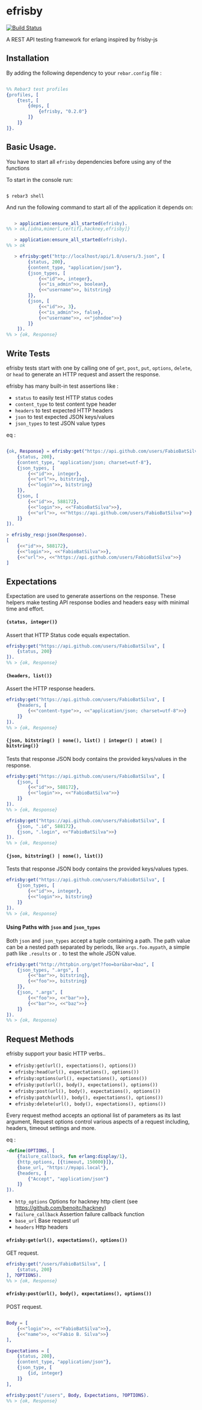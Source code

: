# efrisby

[![Build Status](https://travis-ci.org/FabioBatSilva/efrisby.svg)](https://travis-ci.org/FabioBatSilva/efrisby)

A REST API testing framework for erlang inspired by frisby-js

## Installation

By adding the following dependency to your ```rebar.config``` file :

```erlang

%% Rebar3 test profiles
{profiles, [
    {test, [
        {deps, [
            {efrisby, "0.2.0"}
        ]}
    ]}
]}.

```

## Basic Usage.

You have to start all ``efrisby`` dependencies before using any of the functions


To start in the console run:

```erlang-repl

$ rebar3 shell

```

And run the following command to start all of the application it depends on:

```erlang

   > application:ensure_all_started(efrisby).
%% > ok,[idna,mimerl,certifi,hackney,efrisby]}
```


```erlang
   > application:ensure_all_started(efrisby).
%% > ok

   > efrisby:get("http://localhost/api/1.0/users/3.json", [
        {status, 200},
        {content_type, "application/json"},
        {json_types, [
            {<<"id">>, integer},
            {<<"is_admin">>, boolean},
            {<<"username">>, bitstring}
        ]},
        {json, [
            {<<"id">>, 3},
            {<<"is_admin">>, false},
            {<<"username">>, <<"johndoe">>}
        ]}
    ]).
%% > {ok, Response}

```


## Write Tests

efrisby tests start with one by calling one of ``get``, ``post``, ``put``, ``options``, ``delete``, or ``head`` to generate an HTTP request and assert the response.

efrisby has many built-in test assertions like :

* ``status`` to easily test HTTP status codes
* ``content_type`` to test content type header
* ``headers`` to test expected HTTP headers
* ``json`` to test expected JSON keys/values
* ``json_types`` to test JSON value types

eq :

```erlang

{ok, Response} = efrisby:get("https://api.github.com/users/FabioBatSilva", [
    {status, 200},
    {content_type, "application/json; charset=utf-8"},
    {json_types, [
        {<<"id">>, integer},
        {<<"url">>, bitstring},
        {<<"login">>, bitstring}
    ]},
    {json, [
        {<<"id">>, 588172},
        {<<"login">>, <<"FabioBatSilva">>},
        {<<"url">>, <<"https://api.github.com/users/FabioBatSilva">>}
    ]}
]).

> efrisby_resp:json(Response).
[
    {<<"id">>, 588172},
    {<<"login">>, <<"FabioBatSilva">>},
    {<<"url">>, <<"https://api.github.com/users/FabioBatSilva">>}
]
```

## Expectations

Expectation are used to generate assertions on the response.
These helpers make testing API response bodies and headers easy with minimal time and effort.


#### ``{status, integer()}``

Assert that HTTP Status code equals expectation.

```erlang
efrisby:get("https://api.github.com/users/FabioBatSilva", [
    {status, 200}
]).
%% > {ok, Response}
```


#### ``{headers, list()}``

Assert the HTTP response headers.

```erlang
efrisby:get("https://api.github.com/users/FabioBatSilva", [
    {headers, [
        {<<"content-type">>, <<"application/json; charset=utf-8">>}
    ]}
]).
%% > {ok, Response}
```


#### ``{json, bitstring() | none(), list() | integer() | atom() | bitstring()}``

Tests that response JSON body contains the provided keys/values in the response.

```erlang
efrisby:get("https://api.github.com/users/FabioBatSilva", [
    {json, [
        {<<"id">>, 588172},
        {<<"login">>, <<"FabioBatSilva">>}
    ]}
]).
%% > {ok, Response}

efrisby:get("https://api.github.com/users/FabioBatSilva", [
    {json, ".id", 588172},
    {json, ".login", <<"FabioBatSilva">>}
]).
%% > {ok, Response}
```


#### ``{json, bitstring() | none(), list()}``

Tests that response JSON body contains the provided keys/values types.

```erlang
efrisby:get("https://api.github.com/users/FabioBatSilva", [
    {json_types, [
        {<<"id">>, integer},
        {<<"login">>, bitstring}
    ]}
]).
%% > {ok, Response}
```

#### Using Paths with ``json`` and ``json_types``

Both ``json`` and ``json_types`` accept a tuple containing a path.
The path value can be a nested path separated by periods, like ``args.foo.mypath``, a simple path like ``.results`` or ``.`` to test the whole JSON value.

```erlang
efrisby:get("http://httpbin.org/get?foo=bar&bar=baz", [
    {json_types, ".args", [
        {<<"bar">>, bitstring},
        {<<"foo">>, bitstring}
    ]},
    {json, ".args", [
        {<<"foo">>, <<"bar">>},
        {<<"bar">>, <<"baz">>}
    ]}
]).
%% > {ok, Response}
```

## Request Methods

efrisby support your basic HTTP verbs..

* ``efrisby:get(url(), expectations(), options())``
* ``efrisby:head(url(), expectations(), options())``
* ``efrisby:options(url(), expectations(), options())``
* ``efrisby:put(url(), body(), expectations(), options())``
* ``efrisby:post(url(), body(), expectations(), options())``
* ``efrisby:patch(url(), body(), expectations(), options())``
* ``efrisby:delete(url(), body(), expectations(), options())``


Every request method accepts an optional list of parameters as its last argument,
Request options control various aspects of a request including, headers, timeout settings and more.

eq :

```erlang
-define(OPTIONS, [
    {failure_callback, fun erlang:display/1},
    {http_options, [{timeout, 150000}]},
    {base_url, "https://myapi.local"},
    {headers, [
        {"Accept", "application/json"}
    ]}
]).
```

* ``http_options`` Options for hackney http client (see https://github.com/benoitc/hackney)
* ``failure_callback`` Assertion failure callback function
* ``base_url`` Base request url
* ``headers`` Http headers

#### ``efrisby:get(url(), expectations(), options())``

GET request.

```erlang
efrisby:get("/users/FabioBatSilva", [
    {status, 200}
], ?OPTIONS).
%% > {ok, Response}
```

#### ``efrisby:post(url(), body(), expectations(), options())``

POST request.

```erlang

Body = [
    {<<"login">>, <<"FabioBatSilva">>},
    {<<"name">>, <<"Fabio B. Silva">>}
],

Expectations = [
    {status, 200},
    {content_type, "application/json"},
    {json_type, [
        {id, integer}
    ]}
],

efrisby:post("/users", Body, Expectations, ?OPTIONS).
%% > {ok, Response}
```